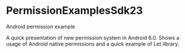 # PermissionExamplesSdk23
Android permission example

A quick presentation of new permission system in Android 6.0. Shows a usage of 
Android native permissions and a quick example of Let library.

